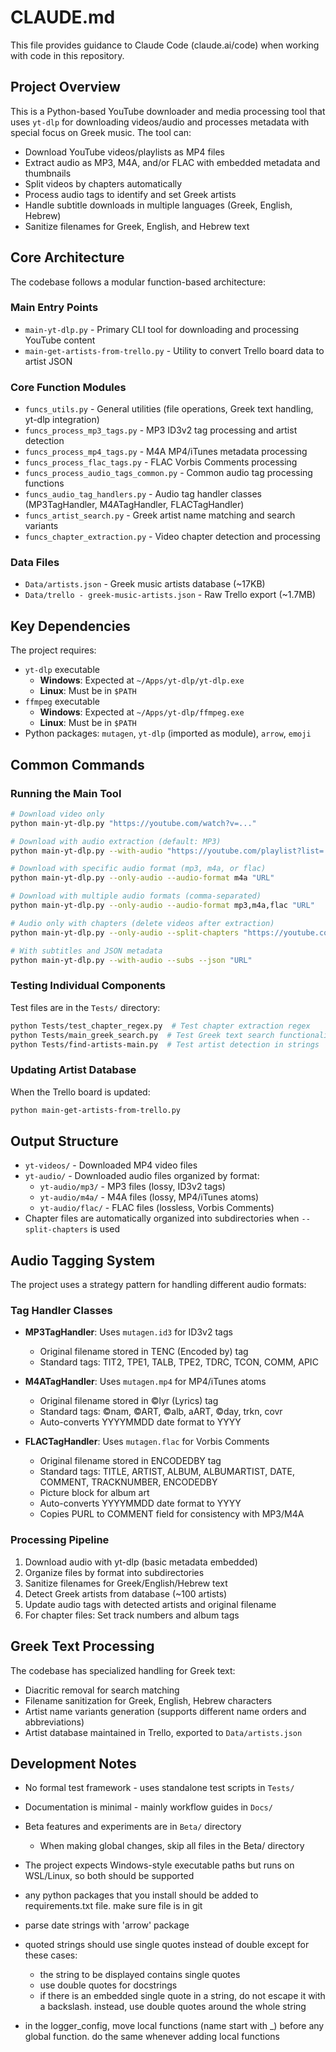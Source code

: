 # CLAUDE.md

This file provides guidance to Claude Code (claude.ai/code) when working with code in this repository.

## Project Overview

This is a Python-based YouTube downloader and media processing tool that uses `yt-dlp` for downloading videos/audio and processes metadata with special focus on Greek music. The tool can:

- Download YouTube videos/playlists as MP4 files
- Extract audio as MP3, M4A, and/or FLAC with embedded metadata and thumbnails
- Split videos by chapters automatically
- Process audio tags to identify and set Greek artists
- Handle subtitle downloads in multiple languages (Greek, English, Hebrew)
- Sanitize filenames for Greek, English, and Hebrew text

## Core Architecture

The codebase follows a modular function-based architecture:

### Main Entry Points
- `main-yt-dlp.py` - Primary CLI tool for downloading and processing YouTube content
- `main-get-artists-from-trello.py` - Utility to convert Trello board data to artist JSON

### Core Function Modules
- `funcs_utils.py` - General utilities (file operations, Greek text handling, yt-dlp integration)
- `funcs_process_mp3_tags.py` - MP3 ID3v2 tag processing and artist detection
- `funcs_process_mp4_tags.py` - M4A MP4/iTunes metadata processing
- `funcs_process_flac_tags.py` - FLAC Vorbis Comments processing
- `funcs_process_audio_tags_common.py` - Common audio tag processing functions
- `funcs_audio_tag_handlers.py` - Audio tag handler classes (MP3TagHandler, M4ATagHandler, FLACTagHandler)
- `funcs_artist_search.py` - Greek artist name matching and search variants
- `funcs_chapter_extraction.py` - Video chapter detection and processing

### Data Files
- `Data/artists.json` - Greek music artists database (~17KB)
- `Data/trello - greek-music-artists.json` - Raw Trello export (~1.7MB)

## Key Dependencies

The project requires:
- `yt-dlp` executable
  - **Windows**: Expected at `~/Apps/yt-dlp/yt-dlp.exe`
  - **Linux**: Must be in `$PATH`
- `ffmpeg` executable
  - **Windows**: Expected at `~/Apps/yt-dlp/ffmpeg.exe`
  - **Linux**: Must be in `$PATH`
- Python packages: `mutagen`, `yt-dlp` (imported as module), `arrow`, `emoji`

## Common Commands

### Running the Main Tool
```bash
# Download video only
python main-yt-dlp.py "https://youtube.com/watch?v=..."

# Download with audio extraction (default: MP3)
python main-yt-dlp.py --with-audio "https://youtube.com/playlist?list=..."

# Download with specific audio format (mp3, m4a, or flac)
python main-yt-dlp.py --only-audio --audio-format m4a "URL"

# Download with multiple audio formats (comma-separated)
python main-yt-dlp.py --only-audio --audio-format mp3,m4a,flac "URL"

# Audio only with chapters (delete videos after extraction)
python main-yt-dlp.py --only-audio --split-chapters "https://youtube.com/watch?v=..."

# With subtitles and JSON metadata
python main-yt-dlp.py --with-audio --subs --json "URL"
```

### Testing Individual Components
Test files are in the `Tests/` directory:
```bash
python Tests/test_chapter_regex.py  # Test chapter extraction regex
python Tests/main_greek_search.py  # Test Greek text search functionality
python Tests/find-artists-main.py  # Test artist detection in strings
```

### Updating Artist Database
When the Trello board is updated:
```bash
python main-get-artists-from-trello.py
```

## Output Structure

- `yt-videos/` - Downloaded MP4 video files
- `yt-audio/` - Downloaded audio files organized by format:
  - `yt-audio/mp3/` - MP3 files (lossy, ID3v2 tags)
  - `yt-audio/m4a/` - M4A files (lossy, MP4/iTunes atoms)
  - `yt-audio/flac/` - FLAC files (lossless, Vorbis Comments)
- Chapter files are automatically organized into subdirectories when `--split-chapters` is used

## Audio Tagging System

The project uses a strategy pattern for handling different audio formats:

### Tag Handler Classes
- **MP3TagHandler**: Uses `mutagen.id3` for ID3v2 tags
  - Original filename stored in TENC (Encoded by) tag
  - Standard tags: TIT2, TPE1, TALB, TPE2, TDRC, TCON, COMM, APIC

- **M4ATagHandler**: Uses `mutagen.mp4` for MP4/iTunes atoms
  - Original filename stored in ©lyr (Lyrics) tag
  - Standard tags: ©nam, ©ART, ©alb, aART, ©day, trkn, covr
  - Auto-converts YYYYMMDD date format to YYYY

- **FLACTagHandler**: Uses `mutagen.flac` for Vorbis Comments
  - Original filename stored in ENCODEDBY tag
  - Standard tags: TITLE, ARTIST, ALBUM, ALBUMARTIST, DATE, COMMENT, TRACKNUMBER, ENCODEDBY
  - Picture block for album art
  - Auto-converts YYYYMMDD date format to YYYY
  - Copies PURL to COMMENT field for consistency with MP3/M4A

### Processing Pipeline
1. Download audio with yt-dlp (basic metadata embedded)
2. Organize files by format into subdirectories
3. Sanitize filenames for Greek/English/Hebrew text
4. Detect Greek artists from database (~100 artists)
5. Update audio tags with detected artists and original filename
6. For chapter files: Set track numbers and album tags

## Greek Text Processing

The codebase has specialized handling for Greek text:
- Diacritic removal for search matching
- Filename sanitization for Greek, English, Hebrew characters
- Artist name variants generation (supports different name orders and abbreviations)
- Artist database maintained in Trello, exported to `Data/artists.json`

## Development Notes

- No formal test framework - uses standalone test scripts in `Tests/`
- Documentation is minimal - mainly workflow guides in `Docs/`
- Beta features and experiments are in `Beta/` directory
  - When making global changes, skip all files in the Beta/ directory
- The project expects Windows-style executable paths but runs on WSL/Linux, so both should be supported
- any python packages that you install should be added to requirements.txt file. make sure file is in git

- parse date strings with 'arrow' package
- quoted strings should use single quotes instead of double except for these cases:
  - the string to be displayed contains single quotes
  - use double quotes for docstrings
  - if there is an embedded single quote in a string, do not escape it with a backslash. instead, use double quotes around the whole string
- in the logger_config, move local functions (name start with _) before any global function. do the same whenever adding local functions